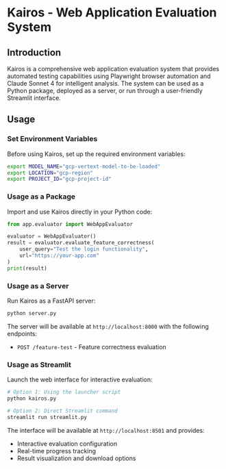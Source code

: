 # Kairos - Web Application Evaluation System

## Introduction

Kairos is a comprehensive web application evaluation system that provides automated testing capabilities using Playwright browser automation and Claude Sonnet 4 for intelligent analysis. The system can be used as a Python package, deployed as a server, or run through a user-friendly Streamlit interface.

## Usage

### Set Environment Variables

Before using Kairos, set up the required environment variables:

```bash
export MODEL_NAME="gcp-vertext-model-to-be-loaded"
export LOCATION="gcp-region"
export PROJECT_ID="gcp-project-id"
```

### Usage as a Package

Import and use Kairos directly in your Python code:

```python
from app.evaluator import WebAppEvaluator

evaluator = WebAppEvaluator()
result = evaluator.evaluate_feature_correctness(
    user_query="Test the login functionality",
    url="https://your-app.com"
)
print(result)
```

### Usage as a Server

Run Kairos as a FastAPI server:

```bash
python server.py
```

The server will be available at `http://localhost:8000` with the following endpoints:
- `POST /feature-test` - Feature correctness evaluation

### Usage as Streamlit

Launch the web interface for interactive evaluation:

```bash
# Option 1: Using the launcher script
python kairos.py

# Option 2: Direct Streamlit command
streamlit run streamlit.py
```

The interface will be available at `http://localhost:8501` and provides:
- Interactive evaluation configuration
- Real-time progress tracking
- Result visualization and download options
